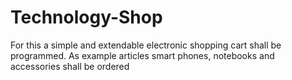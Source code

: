 # Technology-Shop
For this a simple and extendable electronic shopping cart shall be programmed. As example articles smart phones, notebooks and accessories shall be ordered
